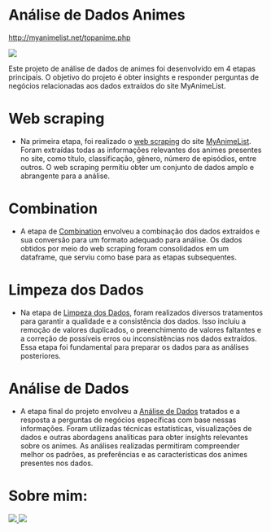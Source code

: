 <h1><b>Análise de Dados Animes</b></h1>
<p><a href="http://myanimelist.net/topanime.php">http://myanimelist.net/topanime.php</a></p>
<img src="https://github.com/Faabry/Data_Analysis/assets/110841289/ab6742f4-bf4d-421c-aa82-17a2e798a01d">
<p>Este projeto de análise de dados de animes foi desenvolvido em 4 etapas principais. O objetivo do projeto é obter insights e responder perguntas de negócios relacionadas aos dados extraídos do site MyAnimeList.</p>
<h1>Web scraping</h1>
<ul>
    <li>Na primeira etapa, foi realizado o <a href="https://github.com/Faabry/Data_Analysis/blob/main/Animes/1_Web_Scraping.ipynb">web scraping</a> do site <a href="http://myanimelist.net/topanime.php">MyAnimeList</a>. Foram extraídas todas as informações relevantes dos animes presentes no site, como título, classificação, gênero, número de episódios, entre outros. O web scraping permitiu obter um conjunto de dados amplo e abrangente para a análise.</li>
</ul>
<h1>Combination</h1>
<ul>
    <li>A etapa de <a href="https://github.com/Faabry/Data_Analysis/blob/main/Animes/2_Combination.ipynb">Combination</a> envolveu a combinação dos dados extraídos e sua conversão para um formato adequado para análise. Os dados obtidos por meio do web scraping foram consolidados em um dataframe, que serviu como base para as etapas subsequentes.</li>
</ul>
<h1>Limpeza dos Dados</h1>
<ul>
    <li>Na etapa de <a href="https://github.com/Faabry/Data_Analysis/blob/main/Animes/3_Limpeza_dos_Dados.ipynb">Limpeza dos Dados</a>, foram realizados diversos tratamentos para garantir a qualidade e a consistência dos dados. Isso incluiu a remoção de valores duplicados, o preenchimento de valores faltantes e a correção de possíveis erros ou inconsistências nos dados extraídos. Essa etapa foi fundamental para preparar os dados para as análises posteriores.</li>
</ul>
<h1>Análise de Dados</h1>
<ul>
    <li>A etapa final do projeto envolveu a <a href="https://github.com/Faabry/Data_Analysis/blob/main/Animes/4_An%C3%A1lise_de_Dados.ipynb">Análise de Dados</a> tratados e a resposta a perguntas de negócios específicas com base nessas informações. Foram utilizadas técnicas estatísticas, visualizações de dados e outras abordagens analíticas para obter insights relevantes sobre os animes. As análises realizadas permitiram compreender melhor os padrões, as preferências e as características dos animes presentes nos dados.</li>
</ul>

  <h1> Sobre mim: </h1>
  <a href="https://www.linkedin.com/in/airton-f-225784255/">
  <img src="https://user-images.githubusercontent.com/110841289/224358942-846f52a8-6945-49ca-8aa7-6719b2f1c603.png">
  </a>
  <a href="https://www.instagram.com/faa_bry/">
  <img src="https://user-images.githubusercontent.com/110841289/224359564-da97e372-92b5-4229-9d73-eee2779e16c4.png">
  </a>
</body>
</html>
